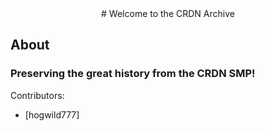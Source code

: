 <div align="center">
# Welcome to the CRDN Archive

</div>

## About

### Preserving the great history from the CRDN SMP!
Contributors:
- [hogwild777]
